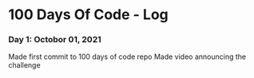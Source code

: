 # 100 Days Of Code - Log

### Day 1: Octobor 01, 2021
Made first commit to 100 days of code repo
Made video announcing the challenge


